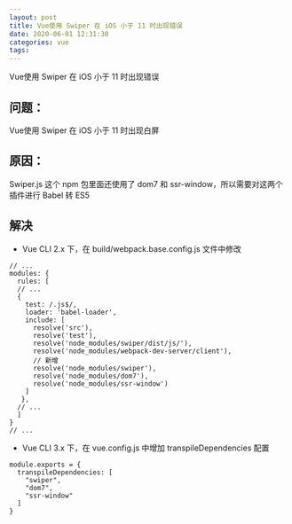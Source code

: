 ```yaml
---
layout: post
title: Vue使用 Swiper 在 iOS 小于 11 时出现错误
date: 2020-06-01 12:31:30
categories: vue
tags:
---
```

Vue使用 Swiper 在 iOS 小于 11 时出现错误

## 问题：
Vue使用 Swiper 在 iOS 小于 11 时出现白屏

## 原因：
Swiper.js 这个 npm 包里面还使用了 dom7 和 ssr-window，所以需要对这两个插件进行 Babel 转 ES5

## 解决

- Vue CLI 2.x 下，在 build/webpack.base.config.js 文件中修改
```
// ...
modules: {
  rules: [
  // ...
  {
    test: /.js$/,
    loader: 'babel-loader',
    include: [
      resolve('src'), 
      resolve('test'),
      resolve('node_modules/swiper/dist/js/'),
      resolve('node_modules/webpack-dev-server/client'),
      // 新增
      resolve('node_modules/swiper'),
      resolve('node_modules/dom7'),
      resolve('node_modules/ssr-window')
    ]
   },
  // ...
  ]
}
// ...
```
- Vue CLI 3.x 下，在 vue.config.js 中增加 transpileDependencies 配置

```
module.exports = {
  transpileDependencies: [
    "swiper",
    "dom7",
    "ssr-window"
  ]
}
```
